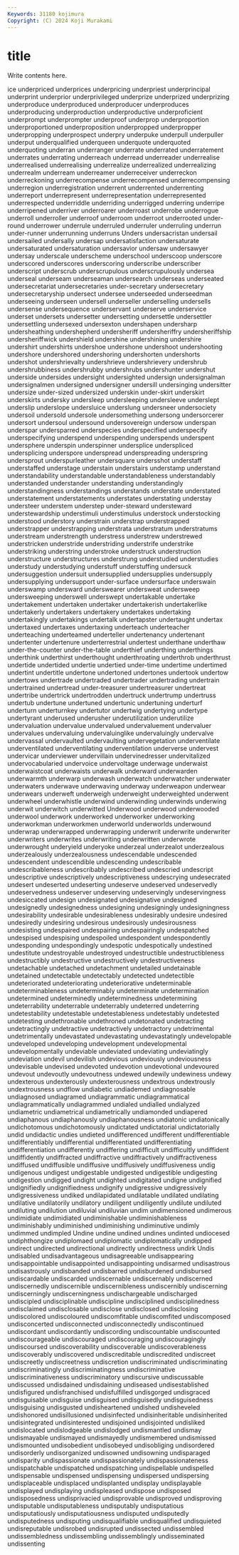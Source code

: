 ```yaml
---
Keywords: 31180 kojimura
Copyright: (C) 2024 Koji Murakami
---
```


# title

Write contents here.



ice underpriced underprices underpricing underpriest underprincipal
underprint underprior underprivileged underprize underprized underprizing underproduce underproduced underproducer underproduces
underproducing underproduction underproductive underproficient underprompt underprompter underproof underprop underproportion underproportioned
underproposition underpropped underpropper underpropping underprospect underpry underpuke underpull underpuller underput
underqualified underqueen underquote underquoted underquoting underran underranger underrate underrated underratement
underrates underrating underreach underread underreader underrealise underrealised underrealising underrealize underrealized
underrealizing underrealm underream underreamer underreceiver underreckon underreckoning underrecompense underrecompensed underrecompensing
underregion underregistration underrent underrented underrenting underreport underrepresent underrepresentation underrepresented underrespected
underriddle underriding underrigged underring underripe underripened underriver underroarer underroast underrobe
underrogue underroll underroller underroof underroom underroot underrooted under-round underrower underrule
underruled underruler underruling underrun under-runner underrunning underruns Unders undersacristan undersail
undersailed undersally undersap undersatisfaction undersaturate undersaturated undersaturation undersavior undersaw undersawyer
undersay underscale underscheme underschool underscoop underscore underscored underscores underscoring underscribe
underscriber underscript underscrub underscrupulous underscrupulously undersea underseal underseam underseaman undersearch
underseas underseated undersecretariat undersecretaries under-secretary undersecretary undersecretaryship undersect undersee underseeded
underseedman underseeing underseen undersell underseller underselling undersells undersense undersequence underservant
underserve underservice underset undersets undersetter undersetting undersettle undersettler undersettling undersexed
undersexton undershapen undersharp undersheathing undershepherd undersheriff undersheriffry undersheriffship undersheriffwick undershield
undershine undershining undershire undershirt undershirts undershoe undershone undershoot undershooting undershore
undershored undershoring undershorten undershorts undershot undershrievalty undershrieve undershrievery undershrub undershrubbiness
undershrubby undershrubs undershunter undershut underside undersides undersight undersighted undersign undersignalman
undersignalmen undersigned undersigner undersill undersinging undersitter undersize under-sized undersized underskin
under-skirt underskirt underskirts undersky undersleep undersleeping undersleeve underslept underslip underslope
undersluice underslung undersneer undersociety undersoil undersold undersole undersomething undersong undersorcerer
undersort undersoul undersound undersovereign undersow underspan underspar undersparred underspecies underspecified
underspecify underspecifying underspend underspending underspends underspent undersphere underspin underspinner undersplice
underspliced undersplicing underspore underspread underspreading underspring undersprout underspurleather undersquare undersshot
understaff understaffed understage understain understairs understamp understand understandability understandable understandableness
understandably understanded understander understanding understandingly understandingness understandings understands understate understated
understatement understatements understates understating understay understeer understem understep under-steward understeward
understewardship understimuli understimulus understock understocking understood understory understrain understrap understrapped
understrapper understrapping understrata understratum understratums understream understrength understress understrew understrewed
understricken understride understriding understrife understrike understriking understring understroke understruck understruction
understructure understructures understrung understudied understudies understudy understudying understuff understuffing undersuck
undersuggestion undersuit undersupplied undersupplies undersupply undersupplying undersupport under-surface undersurface underswain
underswamp undersward underswearer undersweat undersweep undersweeping underswell underswept undertakable undertake
undertakement undertaken undertaker undertakerish undertakerlike undertakerly undertakers undertakery undertakes undertaking
undertakingly undertakings undertalk undertapster undertaught undertax undertaxed undertaxes undertaxing underteach
underteacher underteaching underteamed underteller undertenancy undertenant undertenter undertenure underterrestrial undertest
underthane underthaw under-the-counter under-the-table underthief underthing underthings underthink underthirst underthought
underthroating underthrob underthrust undertide undertided undertie undertied under-time undertime undertimed
undertint undertitle undertone undertoned undertones undertook undertow undertows undertrade undertraded
undertrader undertrading undertrain undertrained undertread under-treasurer undertreasurer undertreat undertribe undertrick
undertrodden undertruck undertrump undertruss undertub undertune undertuned undertunic undertuning underturf
underturn underturnkey undertutor undertwig undertying undertype undertyrant underused underusher underutilization
underutilize undervaluation undervalue undervalued undervaluement undervaluer undervalues undervaluing undervaluinglike undervaluingly
undervalve undervassal undervaulted undervaulting undervegetation underventilate underventilated underventilating underventilation underverse
undervest undervicar underviewer undervillain undervinedresser undervitalized undervocabularied undervoice undervoltage underwage
underwaist underwaistcoat underwaists underwalk underward underwarden underwarmth underwarp underwash underwatch
underwatcher underwater underwaters underwave underwaving underway underweapon underwear underwears underweft
underweigh underweight underweighted underwent underwheel underwhistle underwind underwinding underwinds underwing
underwit underwitch underwitted Underwood underwood underwooded underwool underwork underworked underworker
underworking underworkman underworkmen underworld underworlds underwound underwrap underwrapped underwrapping underwrit
underwrite underwriter underwriters underwrites underwriting underwritten underwrote underwrought underyield underyoke
underzeal underzealot underzealous underzealously underzealousness undescendable undescended undescendent undescendible undescending
undescribable undescribableness undescribably undescribed undescried undescript undescriptive undescriptively undescriptiveness undescrying
undesecrated undesert undeserted undeserting undeserve undeserved undeservedly undeservedness undeserver undeserving
undeservingly undeservingness undesiccated undesign undesignated undesignative undesigned undesignedly undesignedness undesigning
undesigningly undesigningness undesirability undesirable undesirableness undesirably undesire undesired undesiredly undesiring
undesirous undesirously undesirousness undesisting undespaired undespairing undespairingly undespatched undespised undespising
undespoiled undespondent undespondently undesponding undespondingly undespotic undespotically undestined undestitute undestroyable
undestroyed undestructible undestructibleness undestructibly undestructive undestructively undestructiveness undetachable undetached undetachment
undetailed undetainable undetained undetectable undetectably undetected undetectible undeteriorated undeteriorating undeteriorative
undeterminable undeterminableness undeterminably undeterminate undetermination undetermined undeterminedly undeterminedness undetermining undeterrability
undeterrable undeterrably undeterred undeterring undetestability undetestable undetestableness undetestably undetested undetesting
undethronable undethroned undetonated undetracting undetractingly undetractive undetractively undetractory undetrimental undetrimentally
undevastated undevastating undevastatingly undevelopable undeveloped undeveloping undevelopment undevelopmental undevelopmentally undeviable
undeviated undeviating undeviatingly undeviation undevil undevilish undevious undeviously undeviousness undevisable
undevised undevoted undevotion undevotional undevoured undevout undevoutly undevoutness undewed undewily
undewiness undewy undexterous undexterously undexterousness undextrous undextrously undextrousness undflow undiabetic
undiademed undiagnosable undiagnosed undiagramed undiagrammatic undiagrammatical undiagrammatically undiagrammed undialed undialled
undialyzed undiametric undiametrical undiametrically undiamonded undiapered undiaphanous undiaphanously undiaphanousness undiatonic
undiatonically undichotomous undichotomously undictated undictatorial undictatorially undid undidactic undies undieted
undifferenced undifferent undifferentiable undifferentiably undifferential undifferentiated undifferentiating undifferentiation undifferently undiffering
undifficult undifficultly undiffident undiffidently undiffracted undiffractive undiffractively undiffractiveness undiffused undiffusible
undiffusive undiffusively undiffusiveness undig undigenous undigest undigestable undigested undigestible undigesting
undigestion undigged undight undighted undigitated undigne undignified undignifiedly undignifiedness undignify
undigressive undigressively undigressiveness undiked undilapidated undilatable undilated undilating undilative undilatorily
undilatory undiligent undiligently undilute undiluted undiluting undilution undiluvial undiluvian undim
undimensioned undimerous undimidiate undimidiated undiminishable undiminishableness undiminishably undiminished undiminishing undiminutive
undimly undimmed undimpled Undine undine undined undines undinted undiocesed undiphthongize
undiplomaed undiplomatic undiplomatically undipped undirect undirected undirectional undirectly undirectness undirk
Undis undisabled undisadvantageous undisagreeable undisappearing undisappointable undisappointed undisappointing undisarmed undisastrous
undisastrously undisbanded undisbarred undisburdened undisbursed undiscardable undiscarded undiscernable undiscernably undiscerned
undiscernedly undiscernible undiscernibleness undiscernibly undiscerning undiscerningly undiscerningness undischargeable undischarged undiscipled
undisciplinable undiscipline undisciplined undisciplinedness undisclaimed undisclosable undisclose undisclosed undisclosing undiscolored
undiscoloured undiscomfitable undiscomfited undiscomposed undisconcerted undisconnected undisconnectedly undiscontinued undiscordant undiscordantly
undiscording undiscountable undiscounted undiscourageable undiscouraged undiscouraging undiscouragingly undiscoursed undiscoverability undiscoverable
undiscoverableness undiscoverably undiscovered undiscreditable undiscredited undiscreet undiscreetly undiscreetness undiscretion undiscriminated
undiscriminating undiscriminatingly undiscriminatingness undiscriminative undiscriminativeness undiscriminatory undiscursive undiscussable undiscussed undisdained
undisdaining undiseased undisestablished undisfigured undisfranchised undisfulfilled undisgorged undisgraced undisguisable undisguise
undisguised undisguisedly undisguisedness undisguising undisgusted undisheartened undished undisheveled undishonored undisillusioned
undisinfected undisinheritable undisinherited undisintegrated undisinterested undisjoined undisjointed undisliked undislocated undislodgeable
undislodged undismantled undismay undismayable undismayed undismayedly undismembered undismissed undismounted undisobedient
undisobeyed undisobliging undisordered undisorderly undisorganized undisowned undisowning undisparaged undisparity undispassionate
undispassionately undispassionateness undispatchable undispatched undispatching undispellable undispelled undispensable undispensed undispensing
undispersed undispersing undisplaceable undisplaced undisplanted undisplay undisplayable undisplayed undisplaying undispleased
undispose undisposed undisposedness undisprivacied undisprovable undisproved undisproving undisputable undisputableness undisputably
undisputatious undisputatiously undisputatiousness undisputed undisputedly undisputedness undisputing undisqualifiable undisqualified undisquieted
undisreputable undisrobed undisrupted undissected undissembled undissembledness undissembling undissemblingly undisseminated undissenting
